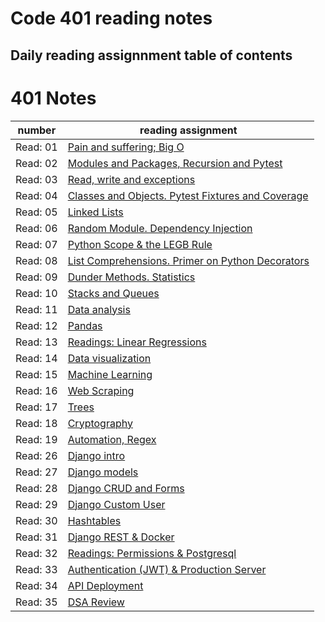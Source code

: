 # Code 401 reading notes

## Daily reading assignnment table of contents

# 401 Notes 

number| reading assignment
---- | ----
Read: 01 | [Pain and suffering; Big O]()
Read: 02 | [Modules and Packages, Recursion and Pytest ]()
Read: 03 | [Read, write and exceptions]()
Read: 04 | [Classes and Objects. Pytest Fixtures and Coverage](https://github.com/sydoruk89/reading-notes/blob/master/401-notes/class-04.md)
Read: 05 | [Linked Lists](https://github.com/sydoruk89/reading-notes/blob/master/401-notes/class-05.md)
Read: 06 | [Random Module. Dependency Injection](https://github.com/sydoruk89/reading-notes/blob/master/401-notes/class-06.md)
Read: 07 | [Python Scope & the LEGB Rule](https://github.com/sydoruk89/reading-notes/blob/master/401-notes/class-07.md)
Read: 08 | [List Comprehensions. Primer on Python Decorators](https://github.com/sydoruk89/reading-notes/blob/master/401-notes/class-08.md)
Read: 09 | [Dunder Methods. Statistics](https://github.com/sydoruk89/reading-notes/blob/master/401-notes/class-09.md)
Read: 10 | [Stacks and Queues](https://github.com/sydoruk89/reading-notes/blob/master/401-notes/class-10.md)
Read: 11 | [Data analysis](https://github.com/sydoruk89/reading-notes/blob/master/401-notes/class-11.md)
Read: 12 | [Pandas](https://github.com/sydoruk89/reading-notes/blob/master/401-notes/class-12.md)
Read: 13 | [Readings: Linear Regressions](https://github.com/sydoruk89/reading-notes/blob/master/401-notes/class-13.md)
Read: 14 | [Data visualization](https://github.com/sydoruk89/reading-notes/blob/master/401-notes/class-14.md)
Read: 15 | [Machine Learning](https://github.com/sydoruk89/reading-notes/blob/master/401-notes/class-15.md)
Read: 16 | [Web Scraping](https://github.com/sydoruk89/reading-notes/blob/master/401-notes/class-16.md)
Read: 17 | [Trees](https://github.com/sydoruk89/reading-notes/blob/master/401-notes/class-17.md)
Read: 18 | [Cryptography](https://github.com/sydoruk89/reading-notes/blob/master/401-notes/class-18.md)
Read: 19 | [Automation, Regex](https://github.com/sydoruk89/reading-notes/blob/master/401-notes/class-19.md)
Read: 26 | [Django intro](https://github.com/sydoruk89/reading-notes/blob/master/401-notes/class-26.md)
Read: 27 | [Django models](https://github.com/sydoruk89/reading-notes/blob/master/401-notes/class-27.md)
Read: 28 | [Django CRUD and Forms](https://github.com/sydoruk89/reading-notes/blob/master/401-notes/class-28.md)
Read: 29 | [Django Custom User](https://github.com/sydoruk89/reading-notes/blob/master/401-notes/class-29.md)
Read: 30 | [Hashtables](https://github.com/sydoruk89/reading-notes/blob/master/401-notes/class-30.md)
Read: 31 | [Django REST & Docker](https://github.com/sydoruk89/reading-notes/blob/master/401-notes/class-31.md)
Read: 32 | [Readings: Permissions & Postgresql](https://github.com/sydoruk89/reading-notes/blob/master/401-notes/class-32.md)
Read: 33 | [Authentication (JWT) & Production Server](https://github.com/sydoruk89/reading-notes/blob/master/401-notes/class-33.md)
Read: 34 | [API Deployment](https://github.com/sydoruk89/reading-notes/blob/master/401-notes/class-34.md)
Read: 35 | [DSA Review](https://github.com/sydoruk89/reading-notes/blob/master/401-notes/class-35.md)

